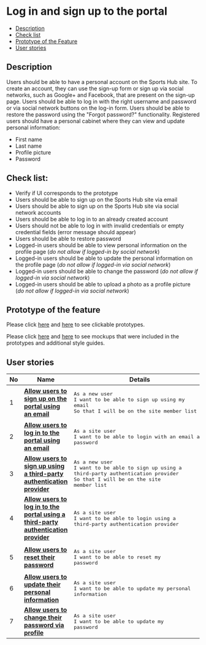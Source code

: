 # Log in and sign up to the portal

- [Description](#description)
- [Check list](#check-list)
- [Prototype of the Feature](#prototype-of-the-feature)
- [User stories](#user-stories)

## Description

Users should be able to have a personal account on the Sports Hub site. To create an account, they can use the sign-up form or sign up via social networks, such as Google+ and Facebook, that are present on the sign-up page. Users should be able to log in with the right username and password or via social network buttons on the log-in form. Users should be able to restore the password using the "Forgot password?" functionality. Registered users should have a personal cabinet where they can view and update personal information:
- First name
- Last name
- Profile picture
- Password

## Check list:

  - Verify if UI corresponds to the prototype
  - Users should be able to sign up on the Sports Hub site via email
  - Users should be able to sign up on the Sports Hub site via social network accounts
  - Users should be able to log in to an already created account
  - Users should not be able to log in with invalid credentials or empty credential fields (error message should appear)
  - Users should be able to restore password
  - Logged-in users should be able to view personal information on the profile page (_do not allow if logged-in by social network_)
  - Logged-in users should be able to update the personal information on the profile page (_do not allow if logged-in via social network_)
  - Logged-in users should be able to change the password (_do not allow if logged-in via  social network_)
  - Logged-in users should be able to upload a photo as a profile picture (_do not allow if logged-in via social network_)

## Prototype of the feature

Please click [here](https://www.figma.com/proto/pGlTwGGnAojQsmcvwEU1o9/Log-In-Sign-Up?node-id=6324%3A4393&viewport=504%2C425%2C0.02521197311580181&scaling=scale-down) and [here](https://www.figma.com/proto/bcp6rKNxQoYrYArsPFJS40/Personal-Cabinet?node-id=6829%3A15676&viewport=-239%2C424%2C0.08385282009840012&scaling=min-zoom) to see clickable prototypes.

Please click [here](https://www.figma.com/file/pGlTwGGnAojQsmcvwEU1o9/Log-In-Sign-Up?node-id=0%3A36) and [here](https://www.figma.com/file/bcp6rKNxQoYrYArsPFJS40/Personal-Cabinet?node-id=0%3A1) to see mockups that were included in the prototypes and additional style guides.

## User stories

No           |      Name     |   Details
------------ | ------------- | -------------
1 |[**Allow users to sign up on the portal using an email**](/products/sport_news_portal/web_application_features/log_in_and_sign_up/user_stories/sign_up_to_the_portal)|<pre>As a new user<br>I want to be able to sign up using my email<br>So that I will be on the site member list</pre>
2 |[**Allow users to log in to the portal using an email**](/products/sport_news_portal/web_application_features/log_in_and_sign_up/user_stories/log_in_to_the_portal)|<pre>As a site user<br>I want to be able to login with an email and password</pre>
3 |[**Allow users to sign up using a third-party authentication provider**](/products/sport_news_portal/web_application_features/log_in_and_sign_up/user_stories/sign_up_with_third_party) |<pre>As a new user<br>I want to be able to sign up using a third-party authentication provider<br>So that I will be on the site member list</pre>
4 |[**Allow users to log in to the portal using a third-party authentication provider**](/products/sport_news_portal/web_application_features/log_in_and_sign_up/user_stories/log_in_with_third_party) |<pre>As a site user<br>I want to be able to login using a third-party authentication provider</pre>
5 |[**Allow users to reset their password**](/products/sport_news_portal/web_application_features/log_in_and_sign_up/user_stories/forgot_password)|<pre>As a site user<br>I want to be able to reset my password</pre>
6 |[**Allow users to update their personal information**](/products/sport_news_portal/web_application_features/log_in_and_sign_up/user_stories/personal_information_update)|<pre>As a site user<br>I want to be able to update my personal information</pre>
7 |[**Allow users to change their password via profile**](/products/sport_news_portal/web_application_features/log_in_and_sign_up/user_stories/password_update)|<pre>As a site user<br>I want to be able to update my password</pre>
